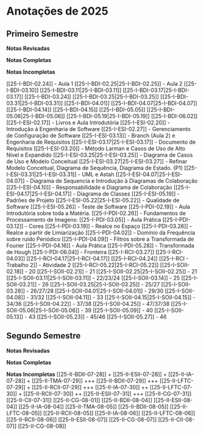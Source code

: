 # Anotações de 2025

## Primeiro Semestre

**Notas Revisadas**

**Notas Completas**

**Notas Incompletas**

[[25-I-BDI-02.24]] - Aula 1
[[25-I-BDI-02.25|25-I-BDI-02.25]] - Aula 2
[[25-I-BDI-03.10]]
[[25-I-BDI-03.11|25-I-BDI-03.11]] 
[[25-I-BDI-03.17|25-I-BDI-03.17]]
[[25-I-BDI-03.24]]
[[25-I-BDI-03.25|25-I-BDI-03.25]]
[[25-I-BDI-03.31|25-I-BDI-03.31]]
[[25-I-BDI-04.01]]
[[25-I-BDI-04.07|25-I-BDI-04.07]]
[[25-I-BDI-04.14]]
[[25-I-BDI-04.15]]
[[25-I-BDI-05.05]]
[[25-I-BDI-05.06|25-I-BDI-05.06]]
[[25-I-BDI-05.19|25-I-BDI-05.19]]
[[25-I-BDI-06.02]]
[[25-I-ESI-02.17]] - Livros e Aula Introdutória
[[25-I-ESI-02.20]] - Introdução à Engenharia de Software
[[25-I-ESI-02.27]] - Gerenciamento de Configuração de Software
[[25-I-ESI-03.13]] - Branch (Aula 2) e Engenharia de Requisitos
[[25-I-ESI-03.17|25-I-ESI-03.17]] - Documento de Requisitos
[[25-I-ESI-03.20]] - Método Larman e Casos de Uso de Alto Nível e Expandido
[[25-I-ESI-03.25|25-I-ESI-03.25]] - Diagrama de Casos de Uso e Modelo Conceitual
[[25-I-ESI-03.27|25-I-ESI-03.27]] - Refinar Modelo Conceitual, Diagrama de Sequência, Diagrama de Estado. (P1)
[[25-I-ESI-03.31|25-I-ESI-03.31]] - UML e Astah
[[25-I-ESI-04.07|25-I-ESI-04.07]] - Diagrama de Sequencia e Introdução à Diagramas de Colaboração
[[25-I-ESI-04.10]] - Responsabilidade e Diagrama de Colaboração
[[25-I-ESI-04.17|25-I-ESI-04.17]] - Diagrama de Classes
[[25-I-ESI-05.19]] - Padrões de Projeto
[[25-I-ESI-05.22|25-I-ESI-05.22]] - Qualidade de Software
[[25-I-ESI-05.26]] - Teste de Software
[[25-I-PDI-02.19]] - Aula Introdutória sobre toda a Matéria.
[[25-I-PDI-02.26]] - Fundamentos de Processamento de Imagens:
[[25-I-PDI-03.05]] - Aula Prática
[[25-I-PDI-03.12]] - Cores
[[25-I-PDI-03.19]] - Realce no Espaço
[[25-I-PDI-03.26]] - Realce a partir de Limiarização
[[25-I-PDI-04.02]] - Domínio da Frequência sobre ruído Periódico
[[25-I-PDI-04.09]] - Filtros sobre a Transformada de Fourier
[[25-I-PDI-04.16]] - Aula Prática
[[25-I-PDI-05.28]] - Transformada de Hough
[[25-I-PDI-06.04]] - Fronteira
[[25-I-RCI-03.27]]
[[25-I-RCI-04.03]]
[[25-I-RCI-04.17|25-I-RCI-04.17]]
[[25-I-RCI-04.24]]
[[25-I-RCI - Trabalho 2]] - Atividade 2
[[25-I-RCI-05.22|25-I-RCI-05.22]]
[[25-I-SOII-02.18]] - 20
[[25-I-SOII-02.21]] - 21
[[25-I-SOII-02.25|25-I-SOII-02.25]] - 21
[[25-I-SOII-03.11|25-I-SOII-03.11]] - 22/23/24
[[25-I-SOII-03.14]] - 25
[[25-I-SOII-03.21]] - 26
[[25-I-SOII-03.25|25-I-SOII-03.25]] - 25/27
[[25-I-SOII-03.28]] - 26/27/28
[[25-I-SOII-04.01|25-I-SOII-04.01]] - 29/30
[[25-I-SOII-04.08]] - 31/32
[[25-I-SOII-04.11]] - 33
[[25-I-SOII-04.15|25-I-SOII-04.15]] - 34/36
[[25-I-SOII-04.22]] - 37/38
[[25-I-SOII-04.25]] - 47/37/38
[[25-I-SOII-05.06|25-I-SOII-05.06]] - 39
[[25-I-SOII-05.09]] - 40
[[25-I-SOII-05.13]] - 43
[[25-I-SOII-05.23]] - 45/46
[[25-I-SOII-05.27]] - 46

## Segundo Semestre

**Notas Revisadas**

**Notas Completas**

**Notas Incompletas**
[[25-II-BDII-07-28]] +
[[25-II-ESII-07-28]] +
[[25-II-IA-07-28]] +
[[25-II-TMA-07-29]] +++
[[25-II-BDII-07-29]] +++
[[25-II-LFTC-07-29]] +
[[25-II-RCII-07-29]] +++
[[25-II-IA-07-30]] ++
[[25-II-LFTC-07-30]] +
[[25-II-RCII-07-30]] ++
[[25-II-ESII-07-31]] +++
[[25-II-CG-07-31]]
[[25-II-CII-07-31]]
[[25-II-CG-08-01]]
[[25-II-BDII-08-04]]
[[25-II-ESII-08-04]]
[[25-II-IA-08-04]]
[[25-II-TMA-08-05]]
[[25-II-BDII-08-05]]
[[25-II-LFTC-08-05]]
[[25-II-RCII-08-05]]
[[25-II-IA-08-06]]
[[25-II-LFTC-08-06]]
[[25-II-RCII-08-06]]
[[25-II-ESII-08-07]]
[[25-II-CG-08-07]]
[[25-II-CII-08-07]]
[[25-II-CG-08-08]]